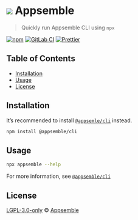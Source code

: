 # ![](https://gitlab.com/appsemble/appsemble/-/raw/0.30.14-test.7/config/assets/logo.svg) Appsemble

> Quickly run Appsemble CLI using `npx`

[![npm](https://img.shields.io/npm/v/appsemble)](https://www.npmjs.com/package/appsemble)
[![GitLab CI](https://gitlab.com/appsemble/appsemble/badges/0.30.14-test.7/pipeline.svg)](https://gitlab.com/appsemble/appsemble/-/releases/0.30.14-test.7)
[![Prettier](https://img.shields.io/badge/code_style-prettier-ff69b4.svg)](https://prettier.io)

## Table of Contents

- [Installation](#installation)
- [Usage](#usage)
- [License](#license)

## Installation

It’s recommended to install [`@appsemle/cli`](https://www.npmjs.com/package/@appsemble/cli) instead.

```sh
npm install @appsemble/cli
```

## Usage

```sh
npx appsemble --help
```

For more information, see [`@appsemble/cli`](https://www.npmjs.com/package/@appsemble/cli)

## License

[LGPL-3.0-only](https://gitlab.com/appsemble/appsemble/-/blob/0.30.14-test.7/LICENSE.md) ©
[Appsemble](https://appsemble.com)
